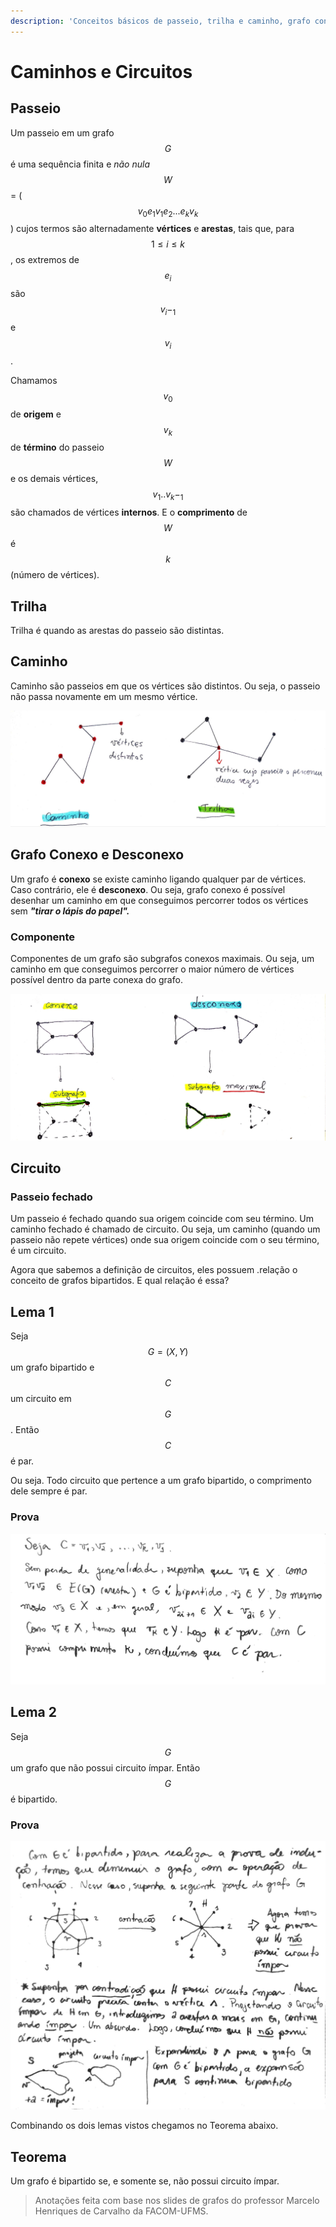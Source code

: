 ```yaml
---
description: 'Conceitos básicos de passeio, trilha e caminho, grafo conexo e desconexo'
---
```


# Caminhos e Circuitos

## Passeio

Um passeio em um grafo $$G$$ é uma sequência finita e _não nula_ $$W$$ = \( $$ v_0 e_1 v_1 e_2 ...e_k v_k$$\) cujos termos são alternadamente **vértices** e **arestas**, tais que, para $$1 ≤ i ≤ k$$ , os extremos de $$e_i$$ são $$v_i−_1 $$ e $$v_i$$ .

Chamamos $$v_0 $$ de **origem** e $$v_k $$ de **término** do passeio $$W$$ e os demais vértices, $$v_1..v_k-_1$$ são chamados de vértices **internos**. E o **comprimento** de $$W$$ é $$k$$ \(número de vértices\).

## Trilha

Trilha é quando as arestas do passeio são distintas.

## Caminho

Caminho são passeios em que os vértices são distintos. Ou seja, o passeio não passa novamente em um mesmo vértice.

![](../.gitbook/assets/caminhoetrilha.jpg)

## Grafo Conexo e Desconexo

Um grafo é **conexo** se existe caminho ligando qualquer par de vértices. Caso contrário, ele é **desconexo**. Ou seja, grafo conexo é possível desenhar um caminho em que conseguimos percorrer todos os vértices sem _**"tirar o lápis do papel".**_

### Componente

Componentes de um grafo são subgrafos conexos maximais. Ou seja, um caminho em que conseguimos percorrer o maior número de vértices possível dentro da parte conexa do grafo.

![](../.gitbook/assets/conexodesconexo.jpg)

## Circuito

### Passeio fechado

Um passeio é fechado quando sua origem coincide com seu término. Um caminho fechado é chamado de circuito. Ou seja, um caminho \(quando um passeio não repete vértices\) onde sua origem coincide com o seu término, é um circuito.

Agora que sabemos a definição de circuitos, eles possuem .relação o conceito de grafos bipartidos. E qual relação é essa?

## Lema 1

Seja $$ G = (X, Y)$$ um grafo bipartido e $$C$$ um circuito em $$G$$ . Então $$C$$é par.

Ou seja. Todo circuito que pertence a um grafo bipartido, o comprimento dele sempre é par.

### Prova

![](../.gitbook/assets/circuitoprova_page_1.jpg)

## Lema 2

Seja$$G$$um grafo que não possui circuito ímpar. Então $$G$$ é bipartido.

### Prova

![](../.gitbook/assets/provalema2.jpg)



Combinando os dois lemas vistos chegamos no Teorema abaixo.

## Teorema

Um grafo é bipartido se, e somente se, não possui circuito ímpar.



> Anotações feita com base nos slides de grafos do professor Marcelo Henriques de Carvalho da FACOM-UFMS.



